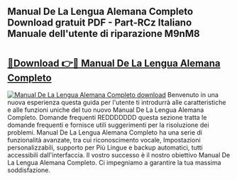 ## Manual De La Lengua Alemana Completo Download gratuit PDF - Part-RCz Italiano Manuale dell'utente di riparazione M9nM8

# <h2><a href="http://dfb4u7.blite.top/?on=Manual+De+La+Lengua+Alemana+Completo">🔗Download 👉🔴 Manual De La Lengua Alemana Completo</a></h2>

[![Manual De La Lengua Alemana Completo download](https://i.imgur.com/lujVjoI.png)](http://dfb4u7.blite.top/?on=Manual+De+La+Lengua+Alemana+Completo)
Benvenuto in una nuova esperienza questa guida per l'utente ti introdurrà alle caratteristiche e alle funzioni uniche del tuo nuovo Manual De La Lengua Alemana Completo. Domande frequenti REDDDDDDD questa sezione tratta le domande frequenti e fornisce utili suggerimenti per la risoluzione dei problemi. Manual De La Lengua Alemana Completo ha una serie di funzionalità avanzate, tra cui riconoscimento vocale, Impostazioni personalizzabili, supporto per Più Lingue e backup automatici, tutti accessibili dall'interfaccia. Il vostro successo è il nostro obiettivo Manual De La Lengua Alemana Completo. Ci impegniamo a garantire la tua massima soddisfazione.
